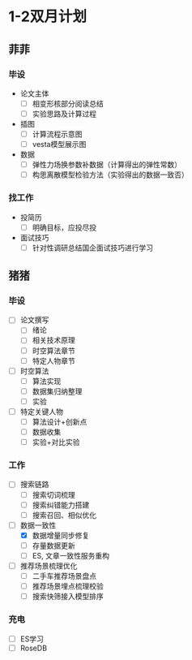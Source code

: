 # 1-2双月计划

## 菲菲

### 毕设
- 论文主体
	+ [ ] 相变形核部分阅读总结
	+ [ ] 实验思路及计算过程
- 插图
	+ [ ] 计算流程示意图
	+ [ ] vesta模型展示图
- 数据
	+ [ ] 弹性力场换参数补数据（计算得出的弹性常数）
	+ [ ] 构思离散模型检验方法（实验得出的数据一致否）

### 找工作
- 投简历 
	+ [ ] 明确目标，应投尽投
- 面试技巧
	+ [ ] 针对性调研总结国企面试技巧进行学习

## 猪猪

### 毕设

- [ ] 论文撰写
	+ [ ] 绪论
	+ [ ] 相关技术原理
	+ [ ] 时空算法章节
	+ [ ] 特定人物章节
- [ ] 时空算法
	+ [ ] 算法实现
	+ [ ] 数据集归纳整理
	+ [ ] 实验
- [ ] 特定关键人物
	+ [ ] 算法设计+创新点
	+ [ ] 数据收集
	+ [ ] 实验+对比实验

### 工作

- [ ] 搜索链路
	+ [ ] 搜索切词梳理
	+ [ ] 搜索纠错能力搭建
	+ [ ] 搜索召回、相似优化
- [ ] 数据一致性
	+ [X] 数据增量同步修复
	+ [ ] 存量数据更新
	+ [ ] ES, 文章一致性服务重构
- [ ] 推荐场景梳理优化
	+ [ ] 二手车推荐场景盘点
	+ [ ] 推荐场景埋点梳理校验
	+ [ ] 搜索快筛接入模型排序

### 充电

- [ ] ES学习
- [ ] RoseDB